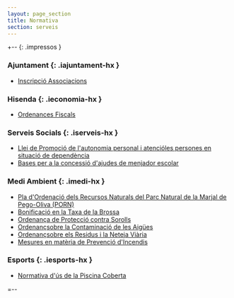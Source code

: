 ```yaml
---
layout: page_section
title: Normativa
section: serveis
---
```

+-- {: .impressos }

### Ajuntament  {: .iajuntament-hx }
* [Inscripció Associacions](/pdf/Ajuntament/Inscripcio_Associacions.pdf)

### Hisenda {: .ieconomia-hx }
* [Ordenances Fiscals](/pdf/Varies/ordenances.pdf)

### Serveis Socials {: .iserveis-hx }
* [Llei de Promoció de l'autonomia personal i atencióles persones en situació de dependència](/pdf/Ssocials/Llei_Dependencia.pdf)
* [Bases per a la concessió d'ajudes de menjador escolar](/pdf/Ssocials/BasesMenjador07-08.pdf)

### Medi Ambient    {: .imedi-hx }
* [Pla d'Ordenació dels Recursos Naturals del Parc Natural de la Marjal de Pego-Oliva (PORN)](/pdf/Medi_Ambient/DecretPORN.pdf)
* [Bonificació en la Taxa de la Brossa](/pdf/Medi_Ambient/Bonificacio.pdf)
* [Ordenança de Protecció contra Sorolls](/pdf/Medi_Ambient/OrdenanSorolls.pdf)
* [Ordenançsobre la Contaminació de les Aigües](/pdf/Medi_Ambient/OrdenanContaminacioAigua.pdf)
* [Ordenançsobre els Residus i la Neteja Viària](/pdf/Medi_Ambient/OrdenanResidus.pdf)
* [Mesures en matèria de Prevenció d'Incendis](/pdf/Medi_Ambient/PrevencioIncendis.pdf)

### Esports {: .iesports-hx }
* [Normativa d'ús de la Piscina Coberta](/pdf/Esports/Normativa_Piscina_Coberta.pdf)

=--